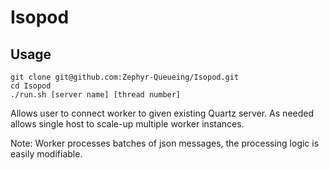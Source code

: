 # Isopod

## Usage
```
git clone git@github.com:Zephyr-Queueing/Isopod.git
cd Isopod
./run.sh [server name] [thread number]
```
Allows user to connect worker to given existing Quartz server. As needed allows single host to scale-up multiple worker instances.

Note: Worker processes batches of json messages, the processing logic is easily modifiable.
